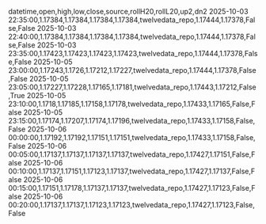 datetime,open,high,low,close,source,rollH20,rollL20,up2,dn2
2025-10-03 22:35:00,1.17384,1.17384,1.17384,1.17384,twelvedata_repo,1.17444,1.17378,False,False
2025-10-03 22:40:00,1.17384,1.17384,1.17384,1.17384,twelvedata_repo,1.17444,1.17378,False,False
2025-10-03 23:35:00,1.17423,1.17423,1.17423,1.17423,twelvedata_repo,1.17444,1.17378,False,False
2025-10-05 23:00:00,1.17243,1.1726,1.17212,1.17227,twelvedata_repo,1.17444,1.17378,False,False
2025-10-05 23:05:00,1.17227,1.17228,1.17165,1.17181,twelvedata_repo,1.17443,1.17212,False,True
2025-10-05 23:10:00,1.1718,1.17185,1.17158,1.17178,twelvedata_repo,1.17433,1.17165,False,False
2025-10-05 23:15:00,1.17174,1.17207,1.17174,1.17196,twelvedata_repo,1.17433,1.17158,False,False
2025-10-06 00:00:00,1.17192,1.17192,1.17151,1.17151,twelvedata_repo,1.17433,1.17158,False,False
2025-10-06 00:05:00,1.17137,1.17137,1.17137,1.17137,twelvedata_repo,1.17427,1.17151,False,False
2025-10-06 00:10:00,1.17137,1.17151,1.17123,1.17137,twelvedata_repo,1.17427,1.17137,False,False
2025-10-06 00:15:00,1.17151,1.17178,1.17137,1.17137,twelvedata_repo,1.17427,1.17123,False,False
2025-10-06 00:20:00,1.17137,1.17137,1.17123,1.17123,twelvedata_repo,1.17427,1.17123,False,False
